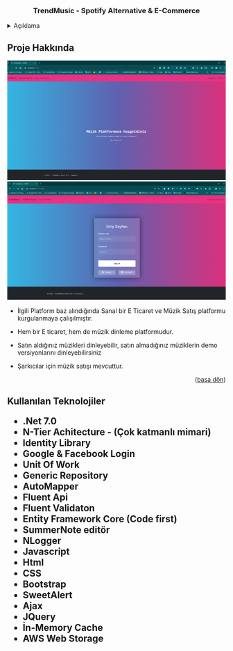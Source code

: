 <a name="readme-top"></a>





<!-- PROJECT LOGO -->
<br />

<div align="center">
  <h3 align="center">TrendMusic - Spotify Alternative & E-Commerce</h3>
</div>



<!-- TABLE OF CONTENTS -->
<details>
  <summary>Açıklama</summary>
  <ol>
    <li>
      <a href="#Proje-Hakkinda">Proje Hakkında</a>
    </li>
    <li>
      <a href="#teknolojiler">Kullanılan Teknolojiler </a>
    </li>
      </ol>
</details>



<!-- ABOUT THE PROJECT -->
<h2 id="Proje-Hakkinda"> Proje Hakkında </h2>

 <img src ="https://github.com/mberkayakardev/E_Commerce_With_Core_MVC/blob/master/Resimler/CostumerKarsilama.png?raw=true" >
 <img src ="https://github.com/mberkayakardev/E_Commerce_With_Core_MVC/blob/master/Resimler/LoginPage.png?raw=true" >


* İlgili Platform baz alındığında Sanal bir E Ticaret ve Müzik Satış platformu kurgulanmaya çalışılmıştır. 

* Hem bir E ticaret, hem de müzik dinleme platformudur. 

* Satın aldığınız müzikleri dinleyebilir, satın almadığınız müziklerin demo versiyonlarını dinleyebilirsiniz

* Şarkıcılar için müzik satışı mevcuttur.

<p align="right">(<a href="#readme-top">başa dön</a>)</p>


<h2 id="teknolojiler"> Kullanılan Teknolojiler </id>

* .Net 7.0
* N-Tier Achitecture - (Çok katmanlı mimari)
* Identity Library
* Google & Facebook Login
* Unit Of Work
* Generic Repository
* AutoMapper
* Fluent Api
* Fluent Validaton
* Entity Framework Core (Code first)
* SummerNote editör
* NLogger
* Javascript
* Html  
* CSS  
* Bootstrap
* SweetAlert
* Ajax
* JQuery
* İn-Memory Cache
* AWS Web Storage 
 
